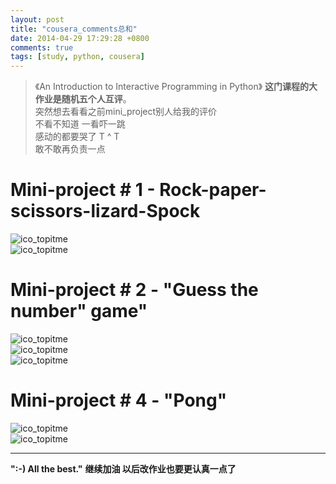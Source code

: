 ```yaml
---
layout: post
title: "cousera_comments总和"
date: 2014-04-29 17:29:28 +0800
comments: true
tags: [study, python, cousera]
---
```


>《An Introduction to Interactive Programming in Python》
**这门课程的大作业是随机五个人互评**。  
突然想去看看之前mini_project别人给我的评价    
不看不知道  一看吓一跳    
感动的都要哭了 T ^ T   
敢不敢再负责一点

<!--more-->



# Mini-project # 1 - Rock-paper-scissors-lizard-Spock   
![ico_topitme](\images\blog\140430_cousera\3.png)   
![ico_topitme](\images\blog\140430_cousera\4.png)


# Mini-project # 2 - "Guess the number" game"   
![ico_topitme](\images\blog\140430_cousera\5.png)     
![ico_topitme](\images\blog\140430_cousera\6.png)   
![ico_topitme](\images\blog\140430_cousera\7.png)     


# Mini-project # 4 - "Pong"   
![ico_topitme](\images\blog\140430_cousera\4_1.png)     
![ico_topitme](\images\blog\140430_cousera\4_2.png) 


---

**":-) All the best."**
**继续加油   以后改作业也要更认真一点了**


